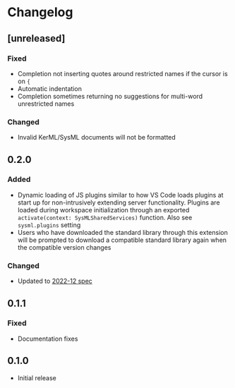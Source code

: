 <!-- markdownlint-disable-file no-duplicate-header -->

# Changelog

<!-- Include links to comparison to the previous version -->

## [unreleased]

### Fixed

- Completion not inserting quotes around restricted names if the cursor is on `{`
- Automatic indentation
- Completion sometimes returning no suggestions for multi-word unrestricted names

### Changed

- Invalid KerML/SysML documents will not be formatted

## 0.2.0

### Added

- Dynamic loading of JS plugins similar to how VS Code loads plugins at start up
  for non-intrusively extending server functionality. Plugins are loaded during
  workspace initialization through an exported `activate(context:
  SysMLSharedServices)` function. Also see `sysml.plugins` setting
- Users who have downloaded the standard library through this extension will be
  prompted to download a compatible standard library again when the compatible
  version changes

### Changed

- Updated to [2022-12 spec](https://github.com/Systems-Modeling/SysML-v2-Release/tree/2022-12)

## 0.1.1

### Fixed

- Documentation fixes

## 0.1.0

- Initial release
